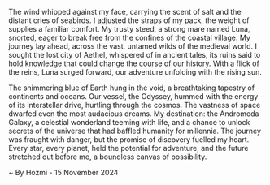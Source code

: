 
The wind whipped against my face, carrying the scent of salt and the distant cries of seabirds. I adjusted the straps of my pack, the weight of supplies a familiar comfort. My trusty steed, a strong mare named Luna, snorted, eager to break free from the confines of the coastal village. My journey lay ahead, across the vast, untamed wilds of the medieval world.  I sought the lost city of Aethel, whispered of in ancient tales, its ruins said to hold knowledge that could change the course of our history. With a flick of the reins, Luna surged forward, our adventure unfolding with the rising sun.

The shimmering blue of Earth hung in the void, a breathtaking tapestry of continents and oceans. Our vessel, the Odyssey, hummed with the energy of its interstellar drive, hurtling through the cosmos. The vastness of space dwarfed even the most audacious dreams. My destination: the Andromeda Galaxy, a celestial wonderland teeming with life, and a chance to unlock secrets of the universe that had baffled humanity for millennia. The journey was fraught with danger, but the promise of discovery fuelled my heart. Every star, every planet, held the potential for adventure, and the future stretched out before me, a boundless canvas of possibility. 

~ By Hozmi - 15 November 2024
